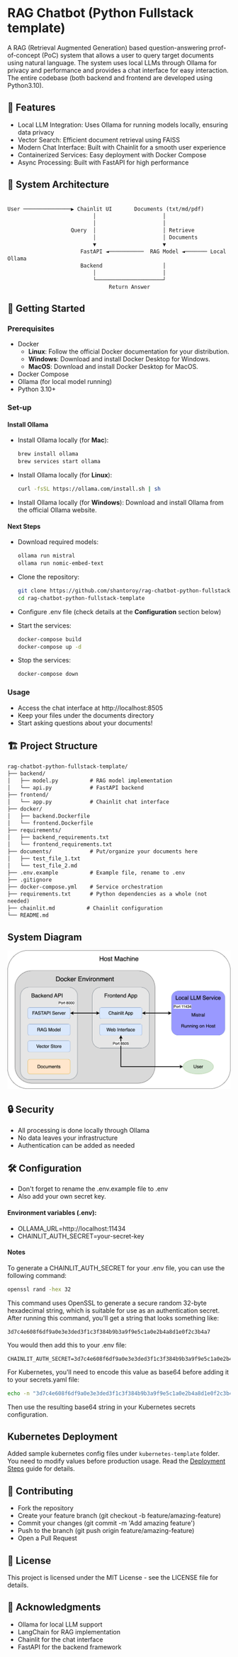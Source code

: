 # RAG Chatbot (Python Fullstack template)

A RAG (Retrieval Augmented Generation) based question-answering prrof-of-concept (PoC) system that allows a user to query target documents using natural language. The system uses local LLMs through Ollama for privacy and performance and provides a chat interface for easy interaction. The entire codebase (both backend and frontend are developed using Python3.10).

## 🌟 Features

* Local LLM Integration: Uses Ollama for running models locally, ensuring data privacy
* Vector Search: Efficient document retrieval using FAISS
* Modern Chat Interface: Built with Chainlit for a smooth user experience
* Containerized Services: Easy deployment with Docker Compose
* Async Processing: Built with FastAPI for high performance

## 🔧 System Architecture
```
        
User ───────────────▶ Chainlit UI       Documents (txt/md/pdf)
                           │                     │
                           │                     │
                    Query  │                     │ Retrieve
                           │                     │ Documents
                           ▼                     ▼
                       FastAPI ◄───────────  RAG Model ◄─────── Local Ollama
                       Backend                   │
                           │                     │
                           └─────────────────────┘
                                Return Answer
```

## 🚀 Getting Started
### Prerequisites

* Docker
    * **Linux**: Follow the official Docker documentation for your distribution.
    * **Windows**: Download and install Docker Desktop for Windows.
    * **MacOS**: Download and install Docker Desktop for MacOS.
* Docker Compose
* Ollama (for local model running)
* Python 3.10+


### Set-up
#### Install Ollama
* Install Ollama locally (for **Mac**): 
  ```bash
  brew install ollama
  brew services start ollama
  ```

* Install Ollama locally (for **Linux**): 
  ```bash
  curl -fsSL https://ollama.com/install.sh | sh
  ```

* Install Ollama locally (for **Windows**): 
Download and install Ollama from the official Ollama website.

#### Next Steps
* Download required models: 
  ```bash
  ollama run mistral
  ollama run nomic-embed-text
  ```

* Clone the repository:
  ```bash
  git clone https://github.com/shantoroy/rag-chatbot-python-fullstack-template.git
  cd rag-chatbot-python-fullstack-template
  ```

* Configure .env file (check details at the **Configuration** section below)

* Start the services:
  ```bash
  docker-compose build
  docker-compose up -d
  ```

* Stop the services:
  ```bash
  docker-compose down
  ```

### Usage

* Access the chat interface at http://localhost:8505
* Keep your files under the documents directory
* Start asking questions about your documents!

## 🏗️ Project Structure
```
rag-chatbot-python-fullstack-template/
├── backend/
│   ├── model.py          # RAG model implementation
│   └── api.py            # FastAPI backend
├── frontend/
│   └── app.py            # Chainlit chat interface
├── docker/
│   ├── backend.Dockerfile
│   └── frontend.Dockerfile
├── requirements/
│   ├── backend_requirements.txt
│   └── frontend_requirements.txt
├── documents/            # Put/organize your documents here
│   ├── test_file_1.txt 
│   └── test_file_2.md
├── .env.example          # Example file, rename to .env
├── .gitignore
├── docker-compose.yml    # Service orchestration
├── requirements.txt      # Python dependencies as a whole (not needed)
├── chainlit.md          # Chainlit configuration
└── README.md
```

## System Diagram
![System Diagram](./miscellaneous/media/chatbot.drawio.png)

## 🔒 Security

* All processing is done locally through Ollama
* No data leaves your infrastructure
* Authentication can be added as needed


## 🛠️ Configuration
* Don't forget to rename the .env.example file to .env
* Also add your own secret key.

#### Environment variables (.env):
* OLLAMA_URL=http://localhost:11434
* CHAINLIT_AUTH_SECRET=your-secret-key

#### Notes
To generate a CHAINLIT_AUTH_SECRET for your .env file, you can use the following command:
```bash
openssl rand -hex 32
```

This command uses OpenSSL to generate a secure random 32-byte hexadecimal string, which is suitable for use as an authentication secret. After running this command, you'll get a string that looks something like:
```
3d7c4e608f6df9a0e3e3ded3f1c3f384b9b3a9f9e5c1a0e2b4a8d1e0f2c3b4a7
```

You would then add this to your .env file:
```
CHAINLIT_AUTH_SECRET=3d7c4e608f6df9a0e3e3ded3f1c3f384b9b3a9f9e5c1a0e2b4a8d1e0f2c3b4a7
```

For Kubernetes, you'll need to encode this value as base64 before adding it to your secrets.yaml file:
```bash
echo -n "3d7c4e608f6df9a0e3e3ded3f1c3f384b9b3a9f9e5c1a0e2b4a8d1e0f2c3b4a7" | base64
```
Then use the resulting base64 string in your Kubernetes secrets configuration.


## Kubernetes Deployment
Added sample kubernetes config files under `kubernetes-template` folder. 
You need to modify values before production usage.
Read the [Deployment Steps](kubernetes-template/README-kubernetes.md) guide for details.


## 🤝 Contributing

* Fork the repository
* Create your feature branch (git checkout -b feature/amazing-feature)
* Commit your changes (git commit -m 'Add amazing feature')
* Push to the branch (git push origin feature/amazing-feature)
* Open a Pull Request

## 📝 License
This project is licensed under the MIT License - see the LICENSE file for details.


## 🙏 Acknowledgments

* Ollama for local LLM support
* LangChain for RAG implementation
* Chainlit for the chat interface
* FastAPI for the backend framework